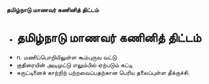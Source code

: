 **தமிழ்நாடு மாணவர் கணினித் திட்டம்**
- # தமிழ்நாடு மாணவர் கணினித் திட்டம்
- n. மணிப்பொறியிலுள்ள கூம்புருவ வட்டு
-  குதிரையின் அடிமுட்டு எலும்பில் ஏற்படும் கட்டி
- சுருட்டினைக் காற்றிற் பற்றவைப்பதற்கான பெரிய தலைப்புள்ள தீக்குச்சி.

